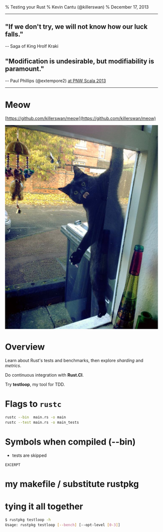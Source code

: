 % Testing your Rust
% Kevin Cantu (@killerswan)
% December 17, 2013

-------

## "If we don't try, we will not know how our luck falls."
-- Saga of King Hrolf Kraki

## "Modification is undesirable, but modifiability is paramount."
-- Paul Phillips (@extempore2) [at PNW Scala 2013](http://www.youtube.com/watch?v=TS1lpKBMkgg)

------
# Meow
[https://github.com/killerswan/meow](https://github.com/killerswan/meow)

![window_cat.jpg](static/window_cat.jpg)

# Overview
Learn about Rust's tests and benchmarks, then explore *sharding* and *metrics*.

Do continuous integration with **Rust.CI**.

Try **testloop**, my tool for TDD.

# Flags to `rustc`
```sh
rustc --bin  main.rs -o main
rustc --test main.rs -o main_tests
```

# Symbols when compiled (--bin)
* tests are skipped
```
EXCERPT
```

# my makefile / substitute rustpkg

# tying it all together
```sh
$ rustpkg testloop -h
Usage: rustpkg testloop [--bench] [--opt-level [0-3]]
```






